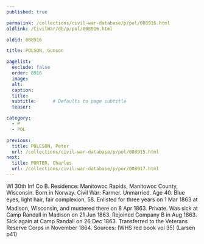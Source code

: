 ```yaml
---
published: true

permalink: /collections/civil-war-database/p/pol/008916.html
oldlink: /CivilWar/db/p/pol/008916.html

oldid: 008916

title: POLSON, Gunson

pagelist:
  exclude: false
  order: 8916
  image: 
  alt:
  caption:
  title:
  subtitle:      # Defaults to page subtitle
  teaser:

category: 
  - P 
  - POL

previous:
  title: POLESON, Peter
  url: /collections/civil-war-database/p/pol/008915.html  
next:
  title: PORTER, Charles
  url: /collections/civil-war-database/p/por/008917.html   
---
```

WI 30th Inf Co B. Residence: Manitowoc Rapids, Manitowoc County, Wisconsin. Born in Norway. Civil War: Farmer. Unmarried. Age 40. Blue eyes, light hair, fair complexion, 5&#146;8&#148;. Enlisted for three years on 1 Mar 1863 at Madison, Wisconsin, and mustered there on 8 Apr 1863. Private. Was sick at Camp Randall in Madison on 21 Jun 1863. Rejoined Company B in Aug 1863. Sick again at Camp Randall on 26 Dec 1863. Transferred to the Veterans Reserve Corps in November 1864. Sources: (WHS red book vol 35) (Larsen p41)